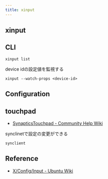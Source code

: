 ```yaml
---
title: xinput
---
```


## xinput


## CLI

```
xinput list
```

device idの設定値を監視する

```
xinput --watch-props <device-id>
```

## Configuration


## touchpad
* [SynapticsTouchpad \- Community Help Wiki](https://help.ubuntu.com/community/SynapticsTouchpad)

synclinetで設定の変更ができる

```
synclient
```


## Reference
* [X/Config/Input \- Ubuntu Wiki](https://wiki.ubuntu.com/X/Config/Input)
